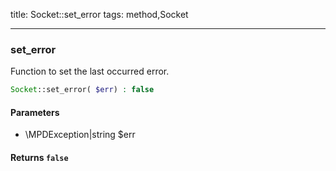title: Socket::set_error
tags: method,Socket

---

<div class="method">
<h3 class="method-name">set_error</h3>
<p>Function to set the last occurred error.</p>

```php
Socket::set_error( $err) : false
```

#### Parameters

*  \MPDException|string $err


#### Returns `false`




</div>
